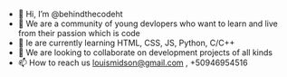 - 👋 Hi, I’m @behindthecodeht
- 👀 We are a community of young devlopers who want to learn and live from their passion which is code
- 🌱 Ie are currently learning HTML, CSS, JS, Python, C/C++
- 💞️ We are looking to collaborate on development projects of all kinds
- 📫 How to reach us louismidson@gmail.com , +50946954516

<!---
behindthecodeht/behindthecodeht is a ✨ special ✨ repository because its `README.md` (this file) appears on your GitHub profile.
You can click the Preview link to take a look at your changes.
--->
